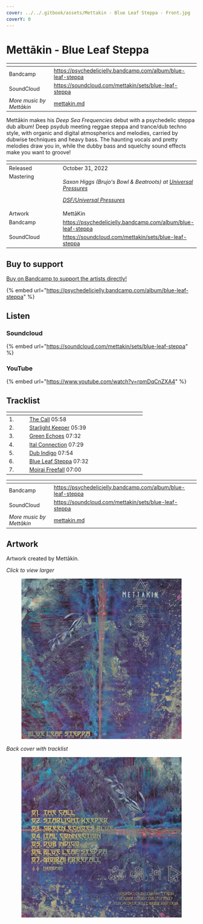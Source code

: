 ```yaml
---
cover: ../../.gitbook/assets/Mettakin - Blue Leaf Steppa - Front.jpg
coverY: 0
---
```


# Mettākin - Blue Leaf Steppa

<table data-view="cards"><thead><tr><th></th><th data-hidden data-card-target data-type="content-ref"></th></tr></thead><tbody><tr><td>Bandcamp</td><td><a href="https://psychedelicjelly.bandcamp.com/album/blue-leaf-steppa">https://psychedelicjelly.bandcamp.com/album/blue-leaf-steppa</a></td></tr><tr><td>SoundCloud</td><td><a href="https://soundcloud.com/mettakin/sets/blue-leaf-steppa">https://soundcloud.com/mettakin/sets/blue-leaf-steppa</a></td></tr><tr><td><em>More music by Mettākin</em></td><td><a href="../../artists/musicians/mettakin.md">mettakin.md</a></td></tr></tbody></table>

Mettākin makes his _Deep Sea Frequencies_ debut with a psychedelic steppa dub album! Deep psydub meeting reggae steppa and trance/dub techno style, with organic and digital atmospherics and melodies, carried by dubwise techniques and heavy bass. The haunting vocals and pretty melodies draw you in, while the dubby bass and squelchy sound effects make you want to groove!

<table data-header-hidden><thead><tr><th width="156" valign="top"></th><th></th></tr></thead><tbody><tr><td valign="top">Released</td><td>October 31, 2022</td></tr><tr><td valign="top">Mastering</td><td><p><em>Saxon Higgs (Brujo's Bowl &#x26; Beatroots) at</em> <a href="https://www.facebook.com/universalpressures"><em>Universal Pressures</em></a> </p><p><a href="../../artists/mastering/universal-pressures.md"><em>DSF/Universal Pressures</em></a> </p></td></tr><tr><td valign="top">Artwork</td><td>MettāKin</td></tr><tr><td valign="top">Bandcamp</td><td><a href="https://psychedelicjelly.bandcamp.com/album/blue-leaf-steppa">https://psychedelicjelly.bandcamp.com/album/blue-leaf-steppa</a></td></tr><tr><td valign="top">SoundCloud</td><td><a href="https://soundcloud.com/mettakin/sets/blue-leaf-steppa">https://soundcloud.com/mettakin/sets/blue-leaf-steppa</a> </td></tr></tbody></table>

## Buy to support

[Buy on Bandcamp to support the artists directly!](https://psychedelicjelly.bandcamp.com/album/blue-leaf-steppa)&#x20;

{% embed url="https://psychedelicjelly.bandcamp.com/album/blue-leaf-steppa" %}

## Listen

### Soundcloud

{% embed url="https://soundcloud.com/mettakin/sets/blue-leaf-steppa" %}

### YouTube

{% embed url="https://www.youtube.com/watch?v=rpmDqCnZXA4" %}

## Tracklist

<table data-header-hidden><thead><tr><th width="40"></th><th width="199"></th><th width="80"></th></tr></thead><tbody><tr><td>1.</td><td><a href="https://psychedelicjelly.bandcamp.com/track/the-call">The Call</a> 05:58</td><td></td></tr><tr><td>2.</td><td><a href="https://psychedelicjelly.bandcamp.com/track/starlight-keeper">Starlight Keeper</a> 05:39</td><td></td></tr><tr><td>3.</td><td><a href="https://psychedelicjelly.bandcamp.com/track/green-echoes">Green Echoes</a> 07:32</td><td></td></tr><tr><td>4.</td><td><a href="https://psychedelicjelly.bandcamp.com/track/ital-connection">Ital Connection</a> 07:29</td><td></td></tr><tr><td>5.</td><td><a href="https://psychedelicjelly.bandcamp.com/track/dub-indigo">Dub Indigo</a> 07:54</td><td></td></tr><tr><td>6.</td><td><a href="https://psychedelicjelly.bandcamp.com/track/blue-leaf-steppa">Blue Leaf Steppa</a> 07:32</td><td></td></tr><tr><td>7.</td><td><a href="https://psychedelicjelly.bandcamp.com/track/moirai-freefall">Moirai Freefall</a> 07:00</td><td></td></tr></tbody></table>

<table data-view="cards"><thead><tr><th></th><th data-hidden data-card-target data-type="content-ref"></th></tr></thead><tbody><tr><td>Bandcamp</td><td><a href="https://psychedelicjelly.bandcamp.com/album/blue-leaf-steppa">https://psychedelicjelly.bandcamp.com/album/blue-leaf-steppa</a></td></tr><tr><td>SoundCloud</td><td><a href="https://soundcloud.com/mettakin/sets/blue-leaf-steppa">https://soundcloud.com/mettakin/sets/blue-leaf-steppa</a></td></tr><tr><td><em>More music by Mettākin</em></td><td><a href="../../artists/musicians/mettakin.md">mettakin.md</a></td></tr></tbody></table>

## Artwork

Artwork created by Mettākin.

_Click to view larger_

<figure><img src="../../.gitbook/assets/Mettakin - Blue Leaf Steppa - Front.jpg" alt=""><figcaption></figcaption></figure>

_Back cover with tracklist_

<figure><img src="../../.gitbook/assets/Mettakin - Blue Leaf Steppa - Back.jpg" alt=""><figcaption></figcaption></figure>
